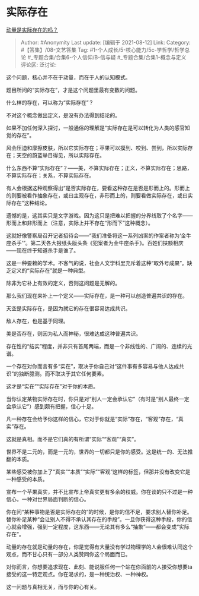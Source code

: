 # 实际存在
[动量是实际存在的吗？](https://www.zhihu.com/question/317766244/answer/644332964)

> Author: #Anonymity
> Last update: [编辑于 2021-08-12]
> Link:
> Category: #【答集】/08-文艺答集
> Tag:  #1-个人成长/5-核心能力/5c-学哲学/哲学总论  #_专题合集/合集6-个人信仰/B-信与疑 #_专题合集/合集1-概念与定义
> 评论区:
> 泛讨论:

这个问题，核心并不在于动量，而在于人的认知模式。

题目所问的“实际存在”，才是这个问题里最有变数的问题。

什么样的存在，可以称为“实际存在”？

不对这个概念做出定义，是没有办法得到结论的。

如果不加任何深入探讨，一般通俗的理解是“实际存在是可以转化为人类的感官知觉的存在”。

风会压迫和摩擦皮肤，所以它实际存在；苹果可以摸到、咬到、尝到，所以实际存在；天空的蔚蓝举目得见，所以实际存在。

什么东西不算“实际存在”？——美，不算实际存在；正义，不算实际存在；思路，不算实际存在；关系，不算实际存在。

有人会根据这种观察得出“是否实际存在，要看这种存在是否是形而上的。形而上的则要被看作抽象存在，或曰主观存在，非形而上的，则要看做实际存在，或曰实际存在”这种结论。

遗憾的是，这其实只是文字游戏。因为这只是把难以把握的分界线取了个名字——形而上和非形而上（注意，实际上并不存在“形而下”这种概念）。

这就好像警察局召开记者招待会——“我们准备将这一系列凶案的作案者称为‘金牛座杀手’”。第二天各大报纸头版头条《犯案者为金牛座杀手》。百姓们扶额相庆——现在终于知道杀手是谁了。

这是一种耍赖的学术。不客气的说，社会人文学科里充斥着这种“取外号成果”。缺乏定义的“实际存在”就是一种典型。

除非为它补上有效的定义，否则这问题是无解的。

那么我们现在来补上一个定义——实际存在，是一种可以创造普遍共识的存在。

天空是实际存在，是因为就它的存在很容易达成共识。

敌人存在，也是基于同理。

美是否存在，则因为私人而神秘，很难达成这种普遍共识。

存在性的“结实”程度，并非只有首尾两端，而是一个非线性的、广阔的、连续的光谱。

一个存在对你而言有多“实在”，取决于你自己对“这件事有多容易与他人达成共识”的独断臆测。而不取决于其它任何要素。

这才是“实在”“实际存在”对于你的本质。

当你认定某物实际存在时，你只是对“别人一定会承认它”（有时是“别人最终一定会承认它”）感到颇有把握，信心十足。

凡一种存在会给予你这样的信心，它对于你就是“实际”存在，“客观”存在，“真实”存在。

这就是真相。而不是它们真的有所谓“实际”“客观”“真实”。

世界不是二元的，而是一元的，世界的一切都只是你的感受。这是统一的、无法推翻的本质。

某些感受被你加上了“真实”“本质”“实际”“客观”这样的标签，但那并没有改变它是一种感受的本质。

宣布一个苹果真实，并不比宣布上帝真实更有多余的权威。你在谈的只不过是一种信心，一种对世界局面判断的信心。

你在问“某种事物是否是实际存在的”的时候，是你的信不足，要求别人替你补足。替你补足某种“会让别人不得不承认其存在的手段”。一旦你获得这种手段，你的信心就会增强，强到一定程度，这东西——无论其有多么“抽象”——都会变成“实际存在”。

动量的存在就是动量的存在，你是觉得有大量没有学过物理学的人会很难认同这个观点，而不甘心只有一部分人类赞同你这个局面而已。

对你而言，你想要追求现在、此刻、能说服任何一个站在你面前的人接受你想要ta接受的这一特定观点。你在渴求的，是一种统治权、一种神权。

这一问题与真相无关，而与你的心有关。
